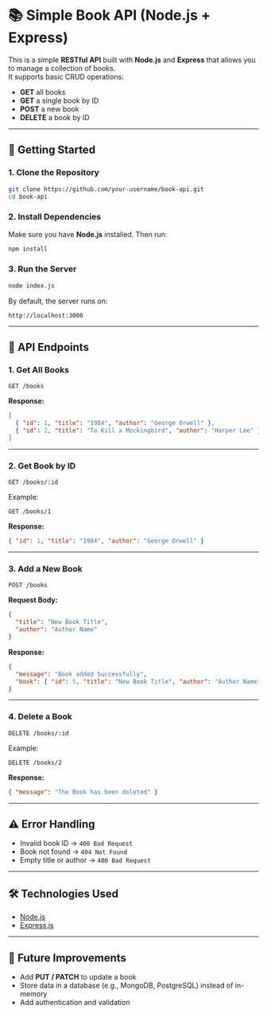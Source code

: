 # 📚 Simple Book API (Node.js + Express)

This is a simple **RESTful API** built with **Node.js** and **Express** that allows you to manage a collection of books.  
It supports basic CRUD operations:  

- **GET** all books  
- **GET** a single book by ID  
- **POST** a new book  
- **DELETE** a book by ID  

---

## 🚀 Getting Started

### 1. Clone the Repository
```bash
git clone https://github.com/your-username/book-api.git
cd book-api
```

### 2. Install Dependencies
Make sure you have **Node.js** installed. Then run:
```bash
npm install
```

### 3. Run the Server
```bash
node index.js
```

By default, the server runs on:
```
http://localhost:3000
```

---

## 📌 API Endpoints

### 1. Get All Books
```http
GET /books
```
**Response:**
```json
[
  { "id": 1, "title": "1984", "author": "George Orwell" },
  { "id": 2, "title": "To Kill a Mockingbird", "author": "Harper Lee" }
]
```

---

### 2. Get Book by ID
```http
GET /books/:id
```
Example:
```
GET /books/1
```
**Response:**
```json
{ "id": 1, "title": "1984", "author": "George Orwell" }
```

---

### 3. Add a New Book
```http
POST /books
```
**Request Body:**
```json
{
  "title": "New Book Title",
  "author": "Author Name"
}
```
**Response:**
```json
{
  "message": "Book added Successfully",
  "book": { "id": 5, "title": "New Book Title", "author": "Author Name" }
}
```

---

### 4. Delete a Book
```http
DELETE /books/:id
```
Example:
```
DELETE /books/2
```
**Response:**
```json
{ "message": "The Book has been deleted" }
```

---

## ⚠️ Error Handling
- Invalid book ID → `400 Bad Request`
- Book not found → `404 Not Found`
- Empty title or author → `400 Bad Request`

---

## 🛠️ Technologies Used
- [Node.js](https://nodejs.org/)  
- [Express.js](https://expressjs.com/)  

---

## 📖 Future Improvements
- Add **PUT / PATCH** to update a book  
- Store data in a database (e.g., MongoDB, PostgreSQL) instead of in-memory  
- Add authentication and validation  
